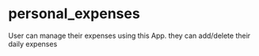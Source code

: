 # personal_expenses
User can manage their expenses using this App. they can add/delete their daily expenses
